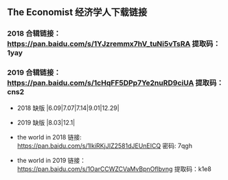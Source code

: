 ## The Economist 经济学人下载链接

### 2018 合辑链接：https://pan.baidu.com/s/1YJzremmx7hV_tuNi5vTsRA 提取码：1yay
### 2019 合辑链接：https://pan.baidu.com/s/1cHqFF5DPp7Ye2nuRD9ciUA 提取码：cns2 

- 2018 缺版 |6.09|7.07|7.14|9.01|12.29|
- 2019 缺版 |8.03|12.1|
 
- the world in 2018 链接: https://pan.baidu.com/s/1lkiRKjJIZ2581dJEUnEICQ 密码: 7qgh
- the world in 2019 链接：https://pan.baidu.com/s/1OarCCWZCVaMvBpnOflbvng 提取码：k1e8
